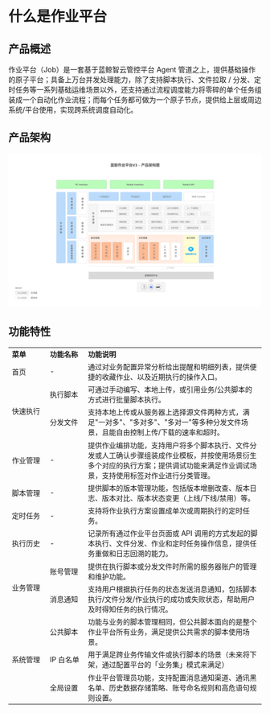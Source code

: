 # 什么是作业平台

## 产品概述

作业平台（Job）是一套基于蓝鲸智云管控平台 Agent 管道之上，提供基础操作的原子平台；具备上万台并发处理能力，除了支持脚本执行、文件拉取 / 分发、定时任务等一系列基础运维场景以外，还支持通过流程调度能力将零碎的单个任务组装成一个自动化作业流程；而每个任务都可做为一个原子节点，提供给上层或周边系统/平台使用，实现跨系统调度自动化。

## 产品架构

![蓝鲸作业平台_产品架构图_new](media/蓝鲸作业平台_产品架构图_new.png)

## 功能特性

<table><tbody>
<tr style="font-weight:bold;"><td width="15%" >	菜单	</td><td width="15%">	功能名称	</td><td width="70%">	功能说明	</td></tr>
<tr><td>	首页	</td><td>	-	</td><td>	通过对业务配置异常分析给出提醒和明细列表，提供便捷的收藏作业、以及近期执行的操作入口。	</td></tr>
<tr><td rowspan="2" style="vertical-align:middle;">	快速执行	</td><td>	执行脚本	</td><td>	可通过手动编写、本地上传，或引用业务/公共脚本的方式进行批量脚本执行。	</td></tr>
<tr><td style="vertical-align:middle;">	分发文件	</td><td>	支持本地上传或从服务器上选择源文件两种方式，满足"一对多"、"多对多"、"多对一"等多种分发文件场景，且能自由控制上传/下载的速率和超时。	</td></tr>
<tr><td style="vertical-align:middle;">	作业管理	</td><td style="vertical-align:middle;">	-	</td><td>	提供作业编排功能，支持用户将多个脚本执行、文件分发或人工确认步骤组装成作业模板，并按使用场景衍生多个对应的执行方案；提供调试功能来满足作业调试场景，支持使用标签对作业进行分类管理。	</td></tr>
<tr><td style="vertical-align:middle;">脚本管理</td><td style="vertical-align:middle;"> - </td><td> 提供脚本的版本管理功能，包括版本增删改查、版本日志、版本对比、版本状态变更（上线/下线/禁用）等。 </td></tr>
<tr><td style="vertical-align:middle;">定时任务</td><td style="vertical-align:middle;"> - </td><td> 支持将作业执行方案设置成单次或周期执行的定时任务。 </td></tr>
<tr><td style="vertical-align:middle;">执行历史</td><td style="vertical-align:middle;"> - </td><td> 记录所有通过作业平台页面或 API 调用的方式发起的脚本执行、文件分发、作业和定时任务操作信息，提供任务重做和日志回溯的能力。 </td></tr>
<tr><td rowspan="2" style="vertical-align:middle;">	业务管理	</td><td>	账号管理	</td><td>	提供在执行脚本或分发文件时所需的服务器账户的管理和维护功能。	</td></tr>
<tr><td style="vertical-align:middle;">	消息通知	</td><td>	支持用户根据执行任务的状态发送消息通知，包括脚本执行/文件分发/作业执行的成功或失败状态，帮助用户及时得知任务的执行情况。	</td></tr>
<tr><td rowspan="3" style="vertical-align:middle;">	系统管理	</td><td>	公共脚本	</td><td>	功能与业务的脚本管理相同，但公共脚本面向的是整个作业平台所有业务，满足提供公共需求的脚本使用场景。	</td></tr>
<tr><td style="vertical-align:middle;">	IP 白名单	</td><td>	用于满足跨业务传输文件或执行脚本的场景（未来将下架，通过配置平台的「业务集」模式来满足） </td></tr>
<tr><td style="vertical-align:middle;">	全局设置	</td><td>	作业平台管理员功能，支持配置消息通知渠道、通讯黑名单、历史数据存储策略、账号命名规则和高危语句规则设置。	</td></tr>
</tbody></table>






